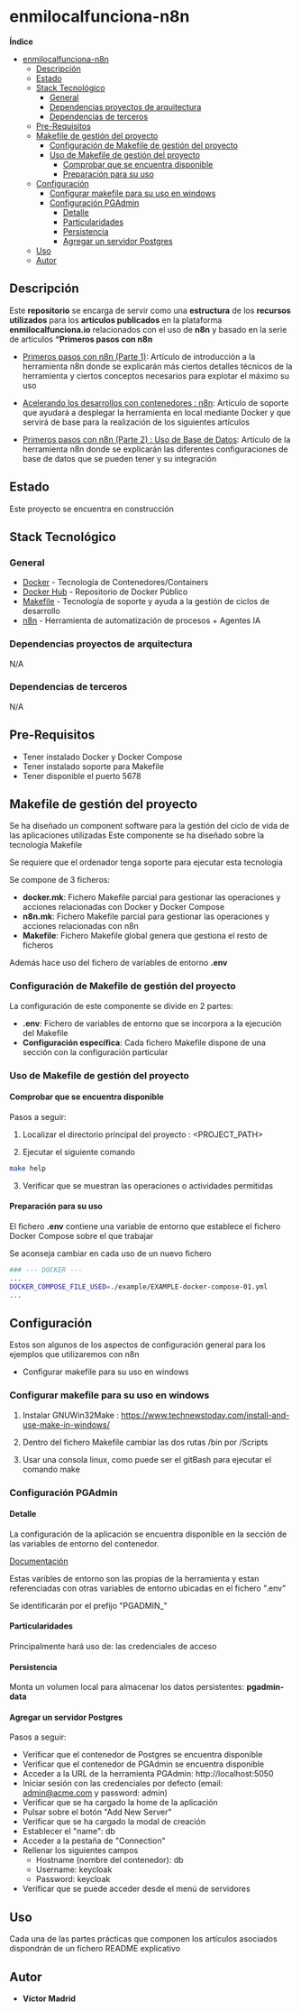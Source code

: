# enmilocalfunciona-n8n





**Índice**

- [enmilocalfunciona-n8n](#enmilocalfunciona-n8n)
  - [Descripción](#descripción)
  - [Estado](#estado)
  - [Stack Tecnológico](#stack-tecnológico)
    - [General](#general)
    - [Dependencias proyectos de arquitectura](#dependencias-proyectos-de-arquitectura)
    - [Dependencias de terceros](#dependencias-de-terceros)
  - [Pre-Requisitos](#pre-requisitos)
  - [Makefile de gestión del proyecto](#makefile-de-gestión-del-proyecto)
    - [Configuración de Makefile de gestión del proyecto](#configuración-de-makefile-de-gestión-del-proyecto)
    - [Uso de Makefile de gestión del proyecto](#uso-de-makefile-de-gestión-del-proyecto)
      - [Comprobar que se encuentra disponible](#comprobar-que-se-encuentra-disponible)
      - [Preparación para su uso](#preparación-para-su-uso)
  - [Configuración](#configuración)
    - [Configurar makefile para su uso en windows](#configurar-makefile-para-su-uso-en-windows)
    - [Configuración PGAdmin](#configuración-pgadmin)
      - [Detalle](#detalle)
      - [Particularidades](#particularidades)
      - [Persistencia](#persistencia)
      - [Agregar un servidor Postgres](#agregar-un-servidor-postgres)
  - [Uso](#uso)
  - [Autor](#autor)





## Descripción

Este **repositorio** se encarga de servir como una **estructura** de los **recursos utilizados** para los **artículos publicados** en la plataforma **enmilocalfunciona.io** relacionados con el uso de **n8n** y basado en la serie de artículos **“Primeros pasos con n8n**

* [Primeros pasos con n8n (Parte 1)](https://www.enmilocalfunciona.io/primeros-pasos-con-n8n/): Artículo de introducción a la herramienta n8n donde se explicarán más ciertos detalles técnicos de la herramienta y ciertos conceptos necesarios para explotar el máximo su uso

* [Acelerando los desarrollos con contenedores : n8n](https://www.enmilocalfunciona.io/acelerando-los-desarrollos-con-contenedores-n8n/): Artículo de soporte que ayudará a desplegar la herramienta en local mediante Docker y que servirá de base para la realización de los siguientes artículos

* [Primeros pasos con n8n (Parte 2) : Uso de Base de Datos](https://www.enmilocalfunciona.io/primeros-pasos-con-n8n-parte-2-uso-de-base-de-datos/): Artículo de la herramienta n8n donde se explicarán las diferentes configuraciones de base de datos que se pueden tener y su integración





## Estado

Este proyecto se encuentra en construcción





## Stack Tecnológico

### General

* [Docker](https://www.docker.com/) - Tecnología de Contenedores/Containers
* [Docker Hub](https://hub.docker.com/) - Repositorio de Docker Público
* [Makefile](https://es.wikipedia.org/wiki/Make) - Tecnología de soporte y ayuda a la gestión de ciclos de desarrollo
* [n8n](https://n8n.io/) - Herramienta de automatización de procesos + Agentes IA



### Dependencias proyectos de arquitectura

N/A


### Dependencias de terceros

N/A





## Pre-Requisitos

* Tener instalado Docker y Docker Compose
* Tener instalado soporte para Makefile
* Tener disponible el puerto 5678





## Makefile de gestión del proyecto

Se ha diseñado un component software para la gestión del ciclo de vida de las aplicaciones utilizadas
Este componente se ha diseñado sobre la tecnología Makefile

Se requiere que el ordenador tenga soporte para ejecutar esta tecnología

Se compone de 3 ficheros:

* **docker.mk**: Fichero Makefile parcial para gestionar las operaciones y acciones relacionadas con Docker y Docker Compose
* **n8n.mk**: Fichero Makefile parcial para gestionar las operaciones y acciones relacionadas con n8n
* **Makefile**: Fichero Makefile global genera que gestiona el resto de ficheros

Además hace uso del fichero de variables de entorno **.env**

### Configuración de Makefile de gestión del proyecto

La configuración de este componente se divide en 2 partes:

* **.env**: Fichero de variables de entorno que se incorpora a la ejecución del Makefile
* **Configuración específica**: Cada fichero Makefile dispone de una sección con la configuración particular

### Uso de Makefile de gestión del proyecto

#### Comprobar que se encuentra disponible

Pasos a seguir:

1. Localizar el directorio principal del proyecto : <PROJECT_PATH>

2. Ejecutar el siguiente comando

```bash
make help
```

3. Verificar que se muestran las operaciones o actividades permitidas


#### Preparación para su uso

El fichero **.env** contiene una variable de entorno que establece el fichero Docker Compose sobre el que trabajar

Se aconseja cambiar en cada uso de un nuevo fichero

```bash
### --- DOCKER ---
...
DOCKER_COMPOSE_FILE_USED=./example/EXAMPLE-docker-compose-01.yml
...
```





## Configuración

Estos son algunos de los aspectos de configuración general para los ejemplos que utilizaremos con n8n

* Configurar makefile para su uso en windows

### Configurar makefile para su uso en windows

1. Instalar GNUWin32Make : https://www.technewstoday.com/install-and-use-make-in-windows/

2. Dentro del fichero Makefile cambiar las dos rutas /bin por /Scripts

3. Usar una consola linux, como puede ser el gitBash para ejecutar el comando make


### Configuración PGAdmin

#### Detalle

La configuración de la aplicación se encuentra disponible en la sección de las variables de entorno del contenedor.

[Documentación](https://www.pgadmin.org/docs/pgadmin4/latest/container_deployment.html)

Estas varibles de entorno son las propias de la herramienta y estan referenciadas con otras variables de entorno ubicadas en el fichero ".env"

Se identificarán por el prefijo "PGADMIN_"

#### Particularidades

Principalmente hará uso de: las credenciales de acceso

#### Persistencia

Monta un volumen local para almacenar los datos persistentes: **pgadmin-data**

#### Agregar un servidor Postgres

Pasos a seguir:

* Verificar que el contenedor de Postgres se encuentra disponible
* Verificar que el contenedor de PGAdmin se encuentra disponible
* Acceder a la URL de la herramienta PGAdmin: http://localhost:5050
* Iniciar sesión con las credenciales por defecto (email: admin@acme.com y password: admin)
* Verificar que se ha cargado la home de la aplicación
* Pulsar sobre el botón "Add New Server"
* Verificar que se ha cargado la modal de creación
* Establecer el "name": db
* Acceder a la pestaña de "Connection"
* Rellenar los siguientes campos
  * Hostname (nombre del contenedor): db
  * Username: keycloak
  * Password: keycloak
* Verificar que se puede acceder desde el menú de servidores





## Uso

Cada una de las partes prácticas que componen los artículos asociados dispondrán de un fichero README explicativo





## Autor

* **Víctor Madrid**